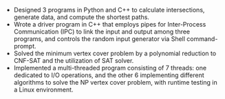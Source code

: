 - Designed 3 programs in Python and C++ to calculate intersections, generate data, and compute the shortest paths.
- Wrote a driver program in C++ that employs pipes for Inter-Process Communication (IPC) to link the input and
output among three programs, and controls the random input generator via Shell command-prompt.
- Solved the minimum vertex cover problem by a polynomial reduction to CNF-SAT and the utilization of SAT solver.
- Implemented a multi-threaded program consisting of 7 threads: one dedicated to I/O operations, and the other 6
implementing different algorithms to solve the NP vertex cover problem, with runtime testing in a Linux environment.
